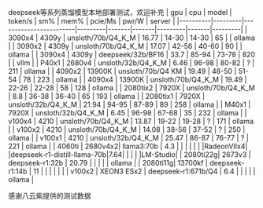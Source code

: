 deepseek等系列蒸馏模型本地部署测试，欢迎补充
| gpu      | cpu     | model                  | token/s | sm%   | mem%  | pcie/Ms | pwr/W | server  |
|----------|---------|------------------------|---------|-------|-------|---------|-------|---------|
| 3090x4   | 4309y   | unsloth/70b/Q4_K_M     | 16.77   | 14-30 | 14-30 | 65      |       | ollama  |
| 3090x2   | 4309y   | unsloth/70b/Q4_K_M     | 17.07   | 42-56 | 40-60 | 90      |       | ollama  |
| 3090x4   | 4309y   | deepseek/32b/BF16      | 33.7    | 85-94 | 73-78 | 820     |       | vllm    |
| P40x1    | 2680v4  | unsloth/32b/Q4_K_M     | 6.46    | 96-98 | 80-82 | ?       | 211   | ollama  |
| 4090x2   | 13900K  | unsloth/70b/Q4 KM      | 19.49   | 48-50 | 51-54 | 78      | 223   | ollama  |
| 4090x4   | 13900K  | unsloth/70b/Q4_K_M     | 19.49   | 22-26 | 22-28 | 58      | 128   | ollama  |
| 2080tix2 | 7920X   | unsloth/70b/Q4_K_M     | 8.8     | 36-38 | 36-40 | 65      | 193   | ollama  |
| 2080tix1 | 7920X   | unsloth/32b/Q4_K_M     | 21.94   | 94-95 | 87-89 | 89      | 258   | ollama  |
| M40x1    | 7920X   | unsloth/32b/Q4_K_M     | 6.45    | 96-98 | 67-68 | 35      | 232   | ollama  |
| v100x4   | 4210    | unsloth/70b/Q4_K_M     | 13.87   | 19-22 | 19-28 | ?       | 171   | ollama  |
| v100x2   | 4210    | unsloth/70b/Q4_K_M     | 14.08   | 38-56 | 37-52 | ?       | 250   | ollama  |
| v100x1   | 4210    | unsloth/32b/Q4_K_M     | 25.47   | 86-87 | 76-77 | ?       | 221   | ollama  |
| 4060ti   | 2680v4x2| llama3:70b             | 4.3     |       |       |         |       |         |
|RadeonVIIx4|        |deepseek-r1-distill-llama-70b|7.64|       |       |         |       |LM-Studio|
| 2080ti22g| 2673v3  | deepseek-r1:32b        | 20.79   |       |       |         |       | ollama  |
| 2080ti11g| 13700kf | deepseek-r1:14b        | 11      |       |       |         |       |         |
| v100x2   | XEON3 ESx2 | deepseek-r1:671b/Q4      | 6.4   |       |       |         |       | ollama |

感谢八云紫提供的测试数据
